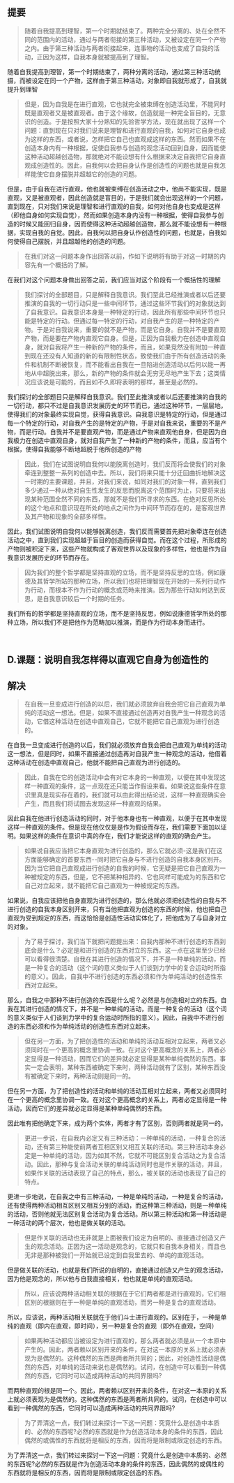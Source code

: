 <h2>提要</h2><blockquote data-pid="ZVAdkk8q">随着自我提高到理智，第一个时期就结束了。两种完全分离的、处在全然不同的范围内的活动，通过与两者衔接的第三种活动，又被设定在同一个产物之内。由于第三种活动与两者衔接起来，连事物的活动也变成了自我的活动，正因为这样，自我本身就被提高到了理智。</blockquote><p data-pid="fj0z1ib6">随着自我提高到理智，第一个时期结束了，两种分离的活动，通过第三种活动统摄，而被设定在同一个产物，这样由于第三种活动，对象即自我就形成了，自我就提升到理智</p><blockquote data-pid="TGf-Eld9">但是，因为自我是在进行直观，它也就完全被束缚在创造活动里，不能同时既是直观者又是被直观者。由于这个缘故，创造就是一种完全盲目的，无意识的创造。于是按照大家十分熟知的先验哲学方法，现在就出现了这样一个问题：直到现在只对我们说来是理智和进行直观的自我，如何对它自身也成为这样的东西，或者说，怎样把它自己也直观成这样的东西。然而如果不在创造本身内有一种根据，促使自我参与创造的观念活动回到自身，因而能使这种活动超越创造物，那就绝对不能设想有什么根据来决定自我把它自身直观成创造性的。因此，自我何以会把自身认作是创造性的问题也就是自我怎样能使它自身摆脱并超越它的创造的问题。</blockquote><p data-pid="atOsiIUF">但是，由于自我在进行直观，他也就被束缚在创造活动之中，他尚不能实现，既是直观，又是被直观者，因此创造就是盲目的，于是我们就会出现这样的一个问题，直到现在，只对我们来说是理智和进行直观的自我，如何对他自身也变成是这样（即他自身如何实现自觉），然而如果创造本身内没有一种根据，使得自我参与创造的时候又能回归自身，因而使得这种活动超越创造物，那么就不能设想有一种根据，实现自我的自觉。因此，自我何以把自身认作创造性的问题，也就是，自我如何使得自己摆脱，并且超越他的创造的问题。</p><blockquote data-pid="XwEJ_Tew">在我们对这一问题本身作出回答以前，作如下说明将有助于对这一时期的内容先有一个概括的了解。</blockquote><p data-pid="jhVnaYJs">在我们对这个问题本身做出回答之前，我们应当对这个阶段有一个概括性的理解</p><blockquote data-pid="WpUtVcio">我们探讨的全部题目，只是解释自我意识。我们至此已经推演或者以后还要推演的自我的一切行动只是一些中间环节，通过这些环节我们的对象就达到了自我意识。自我意识本身是一种特定的行动，因此所有那些中间环节也只能是特定的行动。但通过每一特定的行动，对自我产生的是一种特定的产物。于是对自我说来，重要的就不是产物，而是它自身。自我并不是要直观产物，而是要在产物内直观它自身。但是，正因为自我极力在创造中直观自身，就对自我将产生一种新的产物的条件，而且，如果竞然没有附加一种直到现在还没有人知道的新的有限制性状态，致使我们由于所有创造活动的条件和机制不断被恢复，而不能看出自我在一旦陷进创造活动以后何以能一再地从中超脱出来，那么，新的产物的条件就会无穷无尽地产生下去；这类情况应该说是可能的，而且如不久即将表明的那样，甚至是必然的。</blockquote><p data-pid="WK64iBeA">我们探讨的全部题目只是解释自我意识。我们至此推演或者以后还要推演的自我的一切行动，都只不过是自我意识发展历史的环节而已，通过这种环节，一层层地，使得我们的对象最终实现自觉，获得自我意识。自我意识是特定的行动，但是通过每一个特定的行动，对自我产生的是特定的产物，于是对自我来说，重要的不是产物，而是行动。自我并不是要直观产物，而是通过产物来直观他自身，但是因为自我极力在创造中直观自身，就对自我产生了一种新的产物的条件，而且，应当有个根据，使得自我能够不断地超脱于他所创造的产物</p><blockquote data-pid="hHtizPYh">因此，我们在试图说明自我何以能脱离创造时，我们反而将会使我们的对象牵连到整整一系列的创造中去。所以，我们将来只能十分迁回曲折地解决这一时期的主要课题，并且，对我们来说，如同对我们的对象一样，直到我们多少通过一种从绝对自生性发生的反思而脱离这个范围时为止，只要将来出现某种范围全然不同的东西，那就不是我们所寻求的东西。在绝对反思所处的这个地点和意识现在所处的地点之间作为中间环节而存在的，是客观世界及其产物和现象的全部多样性。</blockquote><p data-pid="uqB-cJEu">因此，我们试图说明自我何以能够脱离创造，我们反而需要首先把对象牵连在创造活动之中，直到我们实现超越于盲目的创造而获得自觉。而在这个过程，所形成的产物则被积淀下来，这些产物就构成了客观世界以及现象的多样性，他也是作为自我意识发展历史的环节而存在。</p><blockquote data-pid="tRn-5iUs">因为我们的整个哲学都是坚持直观的立场，而不是坚持反思的立场，例如康德及其哲学所站的那种立场，所以我们也将把理智现在开始的一系列行动作为行动，而根本不作为行动的概念或范時来推演。因为那些行动如何达到反思，是自我意识较后一个时期的任务。</blockquote><p data-pid="tZDCLzbI">我们所有的哲学都是坚持直观的立场，而不是坚持反思，例如说康德哲学所处的那种立场，所以我们不是把他作为范畴加以推演，而是作为行动本身而进行。</p><p><br></p><h2>D.课题：说明自我怎样得以直观它自身为创造性的</h2><h2>解决</h2><blockquote data-pid="FYd2SoZR">在自我一旦变成进行创造的以后，我们就必须放弃自我会把它自己直观为单纯的活动这一想法。但是，如果不直接通过创造再对自我产生一种观念的活动，它借这种活动在创造中直观自己，它就不能把它自己直观为进行创造的。</blockquote><p data-pid="Fdn823Lx">在自我一旦变成进行创造的以后，我们就必须放弃自我会把自己直观为单纯的活动这一想法，但是同时，如果不直接通过创造再对自我产生一种观念的活动，他借着这种活动在创造中直观自己，他就不能把自己直观为进行创造的。</p><blockquote data-pid="Qp9Lmc11">因此，自我在它的创造活动中会有对它本身的一种直观，以便在其中发现这样一种直观的条件，这一点现在还只能当作假设来看。如果说这些条件在意识里真是现实存在着的，我们就可以由此得出结论说，这样一种直观确实会产生，而且我们将试图去发现这样一种直观的结果。</blockquote><p data-pid="t0y3DSEu">因此自我在他进行创造活动的同时，对于他本身也有一种直观，以便于在其中发现这样一种直观的条件。但是现在他仅仅是是作为假设而存在，我们需要下面加以证明。如果这样的条件在意识中真的存在，我们才能说这样的直观的确会产生。</p><blockquote data-pid="Ot9DfbPa">如果说自我应当把它本身直观为进行创造的，那么它就必须-这是我们在这方面能够确定的首要东西--同时把它自身与不进行创造的自我本身区别开。因为当它把自己直观成进行创造的自我的时候，它无疑是把它自己直观为一种被规定的东西，但是，它不把某种相异的、它也同样可能成为的东西和它自己对立起来，就不能把它自己直观为一种被规定的东西。</blockquote><p data-pid="DmXIPjpm">如果说，自我应该把他自身直观为进行创造的，那么他就必须把创造性的自我与不进行创造的自我本身区别开来，只有当他把直观为创造的东西的时候，他也把自己直观为受到规定的东西，而这恰恰是创造性活动实体化了，把他成为了与自身对立的对象。</p><blockquote data-pid="CN5-UHtD">为了易于探讨，我们当下就把问题提出来：自我内那种不进行创造的东西到底会是什么？必定是和进行创造的东西对立的东西。这一点在这里至少已经可以看得很清楚。自我在其进行创造的情况下，并不是一种单纯的活动，而是一种复合的活动（这个词的意义类似于人们谈到力学中的复合运动时所指的意义）。因此，自我中不进行创造的东西必须和作为单纯活动的创造性东西对立起来。</blockquote><p data-pid="v5qswVyX">那么，自我之中那种不进行创造的东西是什么呢？必然是与创造相对立的东西。自我在其进行创造的情况下，并不是一种单纯的活动，而是一种复合的活动（这个词的意义类似于人们谈到力学中的复合运动时所指的意义）。因此，自我中不进行创造的东西必须和作为单纯活动的创造性东西对立起来。</p><blockquote data-pid="38-nQ-BR">但在另一方面，为了把创造性的活动和单纯的活动互相对立起来，两者又必须同时在一个更高的概念里协调一致。在对这个更高概念的关系上，两者必定显得是一种活动，因而它们的差异就必定显得是某种单纯偶然的东西。事实一定会表明，某种东西被确定下来时，两种活动就有了区别，某种东西没有被确定下来时，两种活动则是同一的。</blockquote><p data-pid="z2-ZrARK">但在另一方面，为了把创造性的活动和单纯的活动互相对立起来，两者又必须同时在一个更高的概念里协调一致。在对这个更高概念的关系上，两者必定显得是一种活动，因而它们的差异就必定显得是某种单纯偶然的东西。</p><p data-pid="zVTyc_v3">因此唯有把他确定下来，成为两个实体，两者才有了区别，否则两者就是同一的。</p><blockquote data-pid="vxu_aoHh">更进一步说，在自我内必定又有三种活动：一种单纯的活动，一种复合的活动，还有第三种能使前两者互相区别又相互关联的活动。第三种活动本身必定是一种单纯的活动，因为如其不然，它就不可能区别复合活动之为复合活动。因此，那种与复合活动关联的单纯活动同时也是作关联的活动，并且，如果作关联的活动表现了自己的特点，那么，被关联的活动也表现了自己的特点。</blockquote><p data-pid="jsp4I2vS">更进一步地说，在自我之中有三种活动，一种是单纯的活动，一种是复合的活动，还有使得两种活动相互区别又相互分别的活动，而这种第三种活动，则是一种单纯的活动，否则他就无法区别复合活动为复合活动。所以第三种活动和第一种活动是一种活动的两个层次，他也是做关联的活动。</p><blockquote data-pid="WQLhP5iB">但是作关联的活动也无非就是上面被我们设定为自明的、直接通过创造又产生的观念活动。正因为这一活动是观念的，它就只和自我本身相关，而且也无非是那种被我们一开始就已设定到自我里去的、单纯的直观活动。</blockquote><p data-pid="sZG4ijlC">但是做关联的活动，也就是我们所说的自明的，直接通过创造又产生的观念活动，因为他是观念的，所以他与自我直接相关，他也就是单纯的直观活动。</p><blockquote data-pid="jKPcivuB">所以，应该说两种活动相关联的根据在于它们两者都是进行直观的，它们相区别的根据则在于一种是单纯的直观活动，而另一种是复合的直观活动。</blockquote><p data-pid="EjNFZ75p">所以，应该说，两种活动相关联就在于他们斗士进行直观的。区别在于，一种是单纯的直观（即内在直观，即时间），另一种是复合的直观（即外在直观，空间）</p><blockquote data-pid="DQWg-cGV">如果两种活动都应当被设定为进行直观的，那么两者就必须是从一个本原中产生的。因此，两者赖以区别开来的条件，在对这一本原的关系上就必须表现为是偶然的。这种偶然的东西是两者所共同的；因此，对创造性活动是偶然的东西，对单纯的活动来说也是偶然的。试问，在创造中可以看到一种偶然的东西，它同时可以造成两种活动的共同界限吗?</blockquote><p data-pid="wXksjHxF">而两种直观的根是同一个。因此，两者赖以区别开来的条件，在对这一本原的关系上就必须表现为是偶然的。这种偶然的东西是两者所共同的。试问，在创造中可以看到一种偶然的东西，它同时可以造成两种活动的共同界限吗?</p><blockquote data-pid="8Czhu3w-">为了弄清这一点，我们转过来探讨一下这一问题：究竟什么是创造中本质的、必然的东西呢?必然的东西就是作为创造活动本身的条件的东西，因此偶然的或偶性的东西就将是相反的东西，因而将是限制或限定创造的东西。</blockquote><p data-pid="MadCB-xZ">为了弄清这一点，我们转过来探讨一下这一问题：究竟什么是创造中本质的、必然的东西呢?必然的东西就是作为创造活动本身的条件的东西，因此偶然的或偶性的东西就将是相反的东西，因而将是限制或限定创造的东西。</p><p></p>